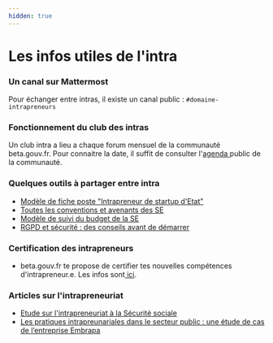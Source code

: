 ```yaml
---
hidden: true
---
```


# Les infos utiles de l'intra

### Un canal sur Mattermost

Pour échanger entre intras, il existe un canal public : `#domaine-intrapreneurs`

### Fonctionnement du club des intras

Un club intra a lieu a chaque forum mensuel de la communauté beta.gouv.fr. Pour connaitre la date, il suffit de consulter l'[agenda ](https://calendar.google.com/calendar/embed?src=0ieonqap1r5jeal5ugeuhoovlg%40group.calendar.google.com\&ctz=Europe/Paris)public de la communauté.

### Quelques outils à partager entre intra

* [Modèle de fiche poste "Intrapreneur de startup d'Etat"](https://github.com/betagouv/beta.gouv.fr/files/3069081/Fiche.poste.Intrapreneur.startup.d.Etat.VBETA.docx)
* [Toutes les conventions et avenants des SE](https://www.data.gouv.fr/fr/datasets/conventions-de-partenariat/)
* [Modèle de suivi du budget de la SE](https://docs.google.com/spreadsheets/d/1JSVnmruZq0iufjpxabnYKaHcR1XBygL0MXkYOm7nz3E/edit?usp=sharing)
* [RGPD et sécurité : des conseils avant de démarrer](../../../je-securise-mon-produit/guide-rgpd-et-securite.md)

### Certification des intrapreneurs

* beta.gouv.fr te propose de certifier tes nouvelles compétences d'intrapreneur.e. Les infos sont[ ici](../../../travailler-a-beta-gouv/se-former/certification-des-intrapreneurs/).

### Articles sur l'intrapreneuriat

* [Etude sur l'intrapreneuriat à la Sécurité sociale](https://en3s.fr/articles-regards/reac/2020/INTRAPRENEURIAT.pdf)
* [Les pratiques intrapreunariales dans le secteur public : une étude de cas de l’entreprise Embrapa](https://pad.incubateur.net/kHFy0e1oTOSCbZAsQT24hg?view)
